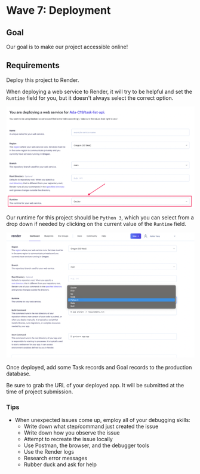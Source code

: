 # Wave 7: Deployment

## Goal

Our goal is to make our project accessible online!

## Requirements

Deploy this project to Render.

When deploying a web service to Render, it will try to be helpful and set the `Runtime` field for you, but it doesn't always select the correct option.

![A screen shot of Render's UI for deploying a web service with the Runtime field circled in red showing Docker selected](assets/render-show-runtime-field.png)

Our runtime for this project should be `Python 3`, which you can select from a drop down if needed by clicking on the current value of the `Runtime` field.

![A screen shot of Render's UI for deploying a web service showing the drop down for selecting a runtime value](assets/render-show-runtime-drop-down.png)

Once deployed, add some Task records and Goal records to the production database.

Be sure to grab the URL of your deployed app. It will be submitted at the time of project submission.

### Tips

- When unexpected issues come up, employ all of your debugging skills:
    - Write down what step/command just created the issue
    - Write down how you observe the issue
    - Attempt to recreate the issue locally
    - Use Postman, the browser, and the debugger tools
    - Use the Render logs
    - Research error messages
    - Rubber duck and ask for help
